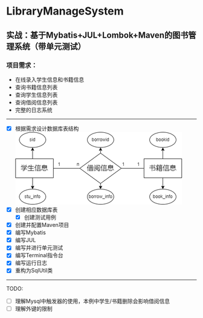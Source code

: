 # LibraryManageSystem

## 实战：基于Mybatis+JUL+Lombok+Maven的图书管理系统（带单元测试）

### 项目需求：

+ 在线录入学生信息和书籍信息
+ 查询书籍信息列表
+ 查询学生信息列表
+ 查询借阅信息列表
+ 完整的日志系统

---

+ [x] 根据需求设计数据库表结构
![database](database.drawio.png)
+ [x] 创建相应数据库表
    + [x] 创建测试用例
+ [x] 创建并配置Maven项目
+ [x] 编写Mybatis
+ [x] 编写JUL
+ [x] 编写并进行单元测试
+ [x] 编写Terminal指令台
+ [x] 编写运行日志
+ [x] 重构为SqlUtil类

---

TODO:
+ [ ] 理解Mysql中触发器的使用，本例中学生/书籍删除会影响借阅信息
+ [ ] 理解外键的限制

